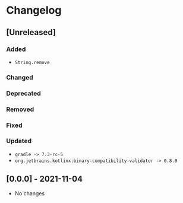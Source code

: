# Changelog

## [Unreleased]

### Added
- `String.remove`

### Changed

### Deprecated

### Removed

### Fixed

### Updated
- `gradle -> 7.3-rc-5`
- `org.jetbrains.kotlinx:binary-compatibility-validator -> 0.8.0`


## [0.0.0] - 2021-11-04
- No changes
